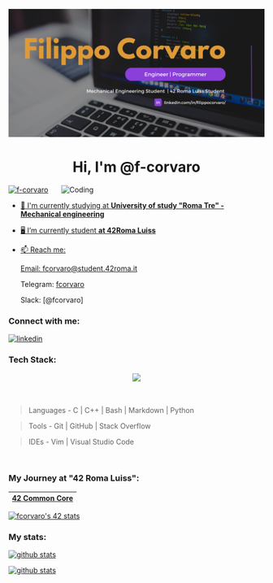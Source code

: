 [![Banner](https://github.com/f-corvaro/f-corvaro/blob/main/Banner.png)](https://github.com/f-corvaro)

<h1 align="center">Hi, I'm @f-corvaro </h1>

<a href="https://github.com/f-corvaro"><img align="right" alt="Coding" width="400" src="https://media0.giphy.com/media/qgQUggAC3Pfv687qPC/giphy.gif?cid=790b76113b436609d62942c29651694ad708c581098838a8&rid=giphy.gif&ct=g">

<a href="https://github.com/f-corvaro"><img src="https://komarev.com/ghpvc/?username=f-corvaro&label=Profile%20views&color=e506bc&style=flat" alt="f-corvaro" /> </p>

- 🔧 I'm currently studying at **University of study "Roma Tre" - Mechanical engineering**

- 🖥 I’m currently student **at 42Roma Luiss**
 
- 📫 Reach me:

	Email: [fcorvaro@student.42roma.it](mailto:fcorvaro@student.42roma.it)
    
	Telegram: [fcorvaro](https://t.me/fcorvaro)
	
	Slack: [@fcorvaro]
              
<h3 align="left">Connect with me:</h3>

  [![linkedin](https://skillicons.dev/icons?i=linkedin)](https://linkedin.com/in/f-corvaro/en?trk=public_profile_locale-url)
 

<h3 align="left">Tech Stack:</h3>

<p align="center">
  <a href="https://skillicons.dev">
    <img src="https://skillicons.dev/icons?i=bash,c,cpp,git,github,linux,md,py,raspberrypi,stackoverflow,vim,vscode" />
  </a>
</p>

<br>

>  Languages - C | C++ | Bash | Markdown | Python  

>  Tools - Git | GitHub | Stack Overflow  

>  IDEs - Vim | Visual Studio Code  

<br>

### My Journey at "42 Roma Luiss":
|  [**42 Common Core**](https://github.com/f-corvaro/42.common_core) |
| ------------------------------------------------------------------- |

[![fcorvaro's 42 stats](https://badge42.vercel.app/api/v2/clftrr31n000608jvhnng5zld/stats?cursusId=21&coalitionId=125)](https://profile.intra.42.fr/users/fcorvaro)


<h3 align="left">My stats:</h3>

 
[![github stats](https://github-readme-stats.vercel.app/api/top-langs?username=f-corvaro&show_icons=true&theme=dark&title_color=e506bc&text_color=ffffff&locale=en&layout=compact)](https://github.com/f-corvaro?tab=repositories)

[![github stats](https://github-readme-stats.vercel.app/api?username=f-corvaro&show_icons=true&theme=dark&title_color=e506bc&text_color=ffffff&locale=en)](https://github.com/f-corvaro?tab=repositories)


